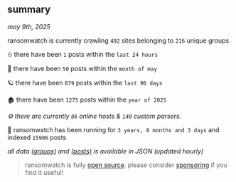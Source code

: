 
## summary
_may 9th, 2025_

ransomwatch is currently crawling `492` sites belonging to `216` unique groups

⏲ there have been `1` posts within the `last 24 hours`

🦈 there have been `50` posts within the `month of may`

🪐 there have been `879` posts within the `last 90 days`

🏚 there have been `1275` posts within the `year of 2025`

_⚙️ there are currently `86` online hosts & `140` custom parsers._

🦕 ransomwatch has been running for `3 years, 8 months and 3 days` and indexed `15906` posts

_all data  [(groups)](http://ransomwhat.telemetry.ltd/groups) and [(posts)](http://ransomwhat.telemetry.ltd/posts) is available in JSON (updated hourly)_

> ransomwatch is fully [open source](https://github.com/joshhighet/ransomwatch#ransomwatch--). please consider [sponsoring](https://github.com/sponsors/joshhighet) if you find it useful!
